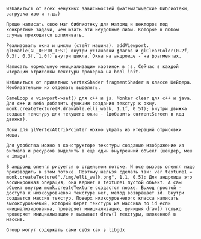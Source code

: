     Избавиться от всех ненужных зависимостей (математические библиотеки, загрузка изо и т.д.)

    Проще написать свою мат библиотеку для матриц и векторов под конкретные задачи, чем юзать эти неудобные либы. Которые в любом случае приходится допиливать.

    Реализовать окна и циклы (стейт машина). addViewport. glEnable(GL_DEPTH_TEST) внутри установки флагов и glClearColor(0.2f, 0.3f, 0.3f, 1.0f) внутри цикла. Окна на андроиде - на фрагментах.

    Написать нормальную инициализацию картинок в js. Сейчас в каждой итерации отрисовки текстуры проверка на bool init.

    Избавиться от приватных vertexShader fragmentShader в классе Шейдера. Необязательно их отделать выделять.

    GameLoop и viewport->set() для c++ и js. Monker clear для с++ и java. Для с++ и веба добавить функции создания текстур к окну. monk.createTexture(R.drawable.elli_walk, 1.1f, 0.5f); внутри движка создает текстуру для текущего окна - (добавить currentScreen в код движка).

    Локи для glVertexAttribPointer можно убрать из итераций отрисовки меша.

    Для удобства можно в конструкторе текстуры создание изображение из битмапа и ресурсов выделить в еще один внутренний объект (шейдер, меш и image).

    В андроид опенгл рисуется в отдельном потоке. И все вызовы опенгл надо производить в этом потоке. Поэтому нельзя сделать так: var texture1 = monk.createTexture("./img/elli_walk.png", 1.1, 0.5); Для андроида это ассинхронная операция, она вернет в texture1 пустой объект. А сам объект внутри monk.createTexture создастся позже. Выход простой - доступа к низкоуровневой текстуре нет, метод возвращает id. Внутри создается массив текстур. Поверх низкоуровневого класса написать высокоуровневый, который берет текстуры из массива по id если инициализированна, проверяет инициализацию, функция draw() только проверяет инициализацию и вызывает draw() текстуры, вложенной в массив.

    Group могут содержать сами себя как в libgdx